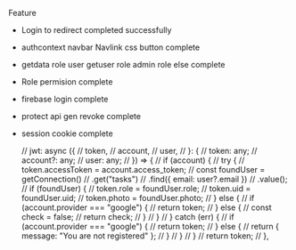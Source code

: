 Feature

- Login to redirect completed successfully

- authcontext navbar Navlink css button complete

- getdata role user getuser role admin role else complete

- Role permision complete

- firebase login complete

- protect api gen revoke complete

- session cookie complete

   // jwt: async ({
    //   token,
    //   account,
    //   user,
    // }: {
    //   token: any;
    //   account?: any;
    //   user: any;
    // }) => {
    //   if (account) {
    //     try {
    //       token.accessToken = account.access_token;
    //       const foundUser = getConnection()
    //         .get("tasks")
    //         .find({ email: user?.email })
    //         .value();
    //       if (foundUser) {
    //         token.role = foundUser.role;
    //         token.uid = foundUser.uid;
    //         token.photo = foundUser.photo;
    //       } else {
    //         if (account.provider === "google") {
    //           return token;
    //         } else {
    //           const check = false;
    //           return check;
    //         }
    //       }
    //     } catch (err) {
    //       if (account.provider === "google") {
    //         return token;
    //       } else {
    //         return { message: "You are not registered" };
    //       }
    //     }
    //   }
    //   return token;
    // },
